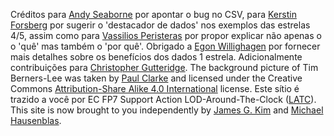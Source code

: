 Créditos para [Andy Seaborne](http://twitter.com/andyseaborne) por apontar o bug no CSV, para [Kerstin Forsberg](http://twitter.com/kerfors) por sugerir o 'destacador de dados' nos exemplos das estrelas 4/5, assim como para [Vassilios Peristeras](http://twitter.com/vassilios) por propor explicar não apenas o o 'quê' mas também o 'por quê'. Obrigado a [Egon Willighagen](https://twitter.com/egonwillighagen) por fornecer mais detalhes sobre os benefícios dos dados 1 estrela. Adicionalmente contribuições para [Christopher Gutteridge](http://id.ecs.soton.ac.uk/person/1248). The background picture of Tim Berners-Lee was taken by [Paul Clarke](http://paulclarke.com/) and licensed under the Creative Commons [Attribution-Share Alike 4.0 International](https://creativecommons.org/licenses/by-sa/4.0/deed.en) license. Este sítio é trazido a você por EC FP7 Support Action LOD-Around-The-Clock (<a href="http://latc-project.eu/">LATC</a>). This site is now brought to you independently by [James G. Kim](http://jayg.org/) and [Michael Hausenblas](http://mhausenblas.info/).
